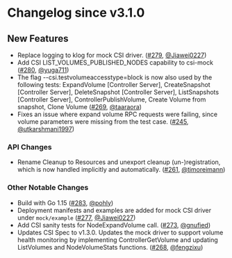 # Changelog since v3.1.0

## New Features

- Replace logging to klog for mock CSI driver. ([#279](https://github.com/kubernetes-csi/csi-test/pull/279), [@Jiawei0227](https://github.com/Jiawei0227))
- Add CSI LIST_VOLUMES_PUBLISHED_NODES capability to csi-mock ([#280](https://github.com/kubernetes-csi/csi-test/pull/280), [@yuga711](https://github.com/yuga711))
- The flag --csi.testvolumeaccesstype=block is now also used by the following tests: ExpandVolume [Controller Server], CreateSnapshot [Controller Server], DeleteSnapshot [Controller Server], ListSnapshots [Controller Server], ControllerPublishVolume, Create Volume from snapshot, Clone Volume ([#269](https://github.com/kubernetes-csi/csi-test/pull/269), [@taaraora](https://github.com/taaraora))
- Fixes an issue where expand volume RPC requests were failing, since
  volume parameters were missing from the test case. ([#245](https://github.com/kubernetes-csi/csi-test/pull/245), [@utkarshmani1997](https://github.com/utkarshmani1997))


### API Changes

- Rename Cleanup to Resources and unexport cleanup (un-)registration, which is now handled implicitly and automatically. ([#261](https://github.com/kubernetes-csi/csi-test/pull/261), [@timoreimann](https://github.com/timoreimann))


### Other Notable Changes

- Build with Go 1.15 ([#283](https://github.com/kubernetes-csi/csi-test/pull/283), [@pohly](https://github.com/pohly))
- Deployment manifests and examples are added for mock CSI driver under `mock/example` ([#277](https://github.com/kubernetes-csi/csi-test/pull/277), [@Jiawei0227](https://github.com/Jiawei0227))
- Add CSI sanity tests for NodeExpandVolume call. ([#273](https://github.com/kubernetes-csi/csi-test/pull/273), [@gnufied](https://github.com/gnufied))
- Updates CSI Spec to v1.3.0. Updates the mock driver to support volume health monitoring by implementing ControllerGetVolume and updating ListVolumes and NodeVolumeStats functions. ([#268](https://github.com/kubernetes-csi/csi-test/pull/268), [@fengzixu](https://github.com/fengzixu))
